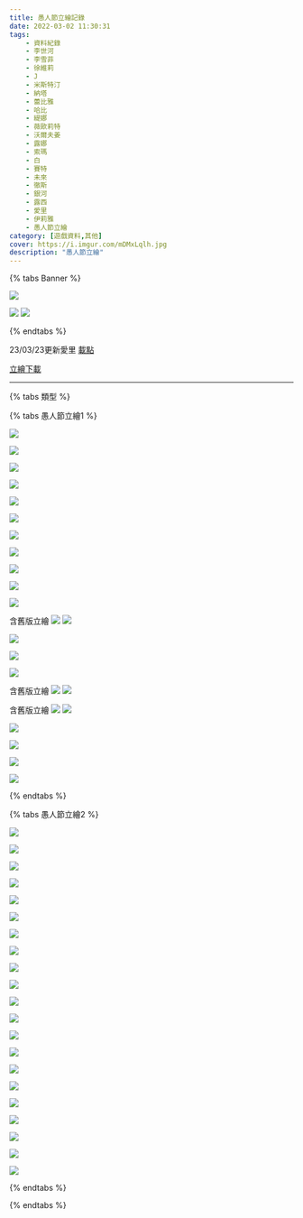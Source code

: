 ```yaml
---
title: 愚人節立繪記錄
date: 2022-03-02 11:30:31
tags: 
    - 資料紀錄
    - 李世河
    - 李雪菲
    - 徐維莉
    - J
    - 米斯特汀
    - 納塔
    - 蕾比雅
    - 哈比
    - 緹娜
    - 薇歐莉特
    - 沃爾夫姜
    - 露娜
    - 索瑪
    - 白
    - 賽特
    - 未來
    - 徹斯
    - 銀河
    - 露西
    - 愛里
    - 伊莉雅
    - 愚人節立繪
category: [遊戲資料,其他]
cover: https://i.imgur.com/mDMxLqlh.jpg
description: "愚人節立繪"
---
```


{% tabs Banner %}
<!-- tab 2023愚人節banner-->
![](https://i.imgur.com/mDMxLql.jpg)
<!-- endtab -->
<!-- tab 2022前愚人節banner-->
![](https://i.imgur.com/3G5Z1Hg.jpg)
![](https://i.imgur.com/TJjwIeq.jpg)
<!-- endtab -->
{% endtabs %}



23/03/23更新愛里
[載點](https://closers.vod.nexoncdn.co.kr/site/fansitekit/Closers_FansiteKit_AprilFools_230323_7B4568BB79FEB0AC.zip)


[立繪下載](https://closers.vod.nexoncdn.co.kr/site/fansitekit/Closers_FansiteKit_lieDay_210323_pdabaa.zip)


---

{% tabs 類型 %}
<!-- tab 愚人節立繪1(含舊版立繪) -->
{% tabs 愚人節立繪1 %}
<!-- tab 李世河(Seha)-->
![](https://i.imgur.com/fXwfGZk.jpg)
<!-- endtab -->
<!-- tab 李雪菲(Seulbi)-->
![](https://i.imgur.com/YF1dn75.jpg)
<!-- endtab -->
<!-- tab 徐維莉(Yuri)-->
![](https://i.imgur.com/cl6fsSO.jpg)
<!-- endtab -->
<!-- tab J-->
![](https://i.imgur.com/5rmi1My.jpg)
<!-- endtab -->
<!-- tab 米斯特汀(Tein)-->
![](https://i.imgur.com/gMuQjWq.jpg)
<!-- endtab -->
<!-- tab 納塔(Nata)-->
![](https://i.imgur.com/JGq7ZZ0.jpg)
<!-- endtab -->
<!-- tab 蕾比雅(Levia)-->
![](https://i.imgur.com/paW4OcY.jpg)
<!-- endtab -->
<!-- tab 哈比(Harpy)-->
![](https://i.imgur.com/InePLEP.jpg)
<!-- endtab -->
<!-- tab 緹娜(Tina)-->
![](https://i.imgur.com/KvpSPcn.jpg)
<!-- endtab -->
<!-- tab 薇歐莉特(Violet)-->
![](https://i.imgur.com/5n9Tnmv.jpg)
<!-- endtab -->
<!-- tab 沃爾夫姜(Wolfgang)-->
![](https://i.imgur.com/AMEjsxH.jpg)
<!-- endtab -->
<!-- tab 露娜(Luna)-->
含舊版立繪
![](https://i.imgur.com/d19Vusu.jpg)
![](https://i.imgur.com/Bxbb8W1.jpeg)
<!-- endtab -->
<!-- tab 索瑪(Soma)-->
![](https://i.imgur.com/9670qVH.jpg)
<!-- endtab -->
<!-- tab 白(Bai)-->
![](https://i.imgur.com/OwlwqnZ.jpg)
<!-- endtab -->
<!-- tab 賽特(Seth)-->
![](https://i.imgur.com/51Soe7K.jpg)
<!-- endtab -->
<!-- tab 未來(Mirae)-->
含舊版立繪
![](https://i.imgur.com/ejOEyRR.jpg)
![](https://i.imgur.com/CSg2EWx.jpeg)
<!-- endtab -->
<!-- tab 徹斯(Chulsoo)-->
含舊版立繪
![](https://i.imgur.com/ZNo6rY3.jpg)
![](https://i.imgur.com/opziccV.jpeg)
<!-- endtab -->
<!-- tab 銀河(Eunha)-->
![](https://i.imgur.com/CDEYcww.jpg)
<!-- endtab -->
<!-- tab 露西(Lucy)-->
![](https://i.imgur.com/aQ1nLpv.jpg)
<!-- endtab -->
<!-- tab 愛里(Aeri)-->
[![](https://i.imgur.com/EbS7OTkh.png)](https://i.imgur.com/EbS7OTk.png)
<!-- endtab -->
<!-- tab 伊莉雅(Ria)-->
[![](https://i.imgur.com/0fERK4Fh.jpg)](https://i.imgur.com/0fERK4F.jpg)
<!-- endtab -->
{% endtabs %}
<!-- endtab -->

<!-- tab 愚人節立繪2 -->
{% tabs 愚人節立繪2 %}
<!-- tab 李世河(Seha)-->
![](https://i.imgur.com/g8f7VPw.jpg)
<!-- endtab -->
<!-- tab 李雪菲(Seulbi)-->
![](https://i.imgur.com/OKZLOY1.jpg)
<!-- endtab -->
<!-- tab 徐維莉(Yuri)-->
![](https://i.imgur.com/QcRCNiL.jpg)
<!-- endtab -->
<!-- tab J-->
![](https://i.imgur.com/QFOJTCt.jpg)
<!-- endtab -->
<!-- tab 米斯特汀(Tein)-->
![](https://i.imgur.com/rJ4zZqX.jpg)
<!-- endtab -->
<!-- tab 納塔(Nata)-->
![](https://i.imgur.com/CQRVKPk.jpg)
<!-- endtab -->
<!-- tab 蕾比雅(Levia)-->
![](https://i.imgur.com/GHCFOwl.jpg)
<!-- endtab -->
<!-- tab 哈比(Harpy)-->
![](https://i.imgur.com/3Z9VDIp.jpg)
<!-- endtab -->
<!-- tab 緹娜(Tina)-->
![](https://i.imgur.com/lImZT8M.jpg)
<!-- endtab -->
<!-- tab 薇歐莉特(Violet)-->
![](https://i.imgur.com/BTLHn88.jpg)
<!-- endtab -->
<!-- tab 沃爾夫姜(Wolfgang)-->
![](https://i.imgur.com/mh03MmP.jpg)
<!-- endtab -->
<!-- tab 露娜(Luna)-->
![](https://i.imgur.com/ACAVNS0.jpg)
<!-- endtab -->
<!-- tab 索瑪(Soma)-->
![](https://i.imgur.com/K9RlZL8.jpg)
<!-- endtab -->
<!-- tab 白(Bai)-->
![](https://i.imgur.com/w3z1YUr.jpg)
<!-- endtab -->
<!-- tab 賽特(Seth)-->
![](https://i.imgur.com/LnngEwR.jpg)
<!-- endtab -->
<!-- tab 未來(Mirae)-->
![](https://i.imgur.com/4ShOjBb.jpg)
<!-- endtab -->
<!-- tab 徹斯(Chulsoo)-->
![](https://i.imgur.com/etnSul3.jpg)
<!-- endtab -->
<!-- tab 銀河(Eunha)-->
![](https://i.imgur.com/9nSh2gH.jpg)
<!-- endtab -->
<!-- tab 露西(Lucy)-->
![](https://i.imgur.com/dKG8nlv.jpg)
<!-- endtab -->
<!-- tab 愛里(Aeri)-->
[![](https://i.imgur.com/yhgXWNdh.png)](https://i.imgur.com/yhgXWNd.png)
<!-- endtab -->	
<!-- tab 伊莉雅(Ria)-->
[![](https://i.imgur.com/LN6vKkUh.jpg)](https://i.imgur.com/LN6vKkU.jpg)
<!-- endtab -->
{% endtabs %}
<!-- endtab -->

{% endtabs %}

